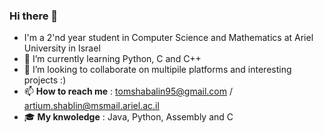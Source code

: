 ### Hi there 👋

- I'm a 2'nd year student in Computer Science and Mathematics at Ariel University in Israel
- 🌱 I’m currently learning Python, C and C++
- 👯 I’m looking to collaborate on multipile platforms and interesting projects :)
- 📫 **How to reach me** : tomshabalin95@gmail.com / artium.shablin@msmail.ariel.ac.il
- :mortar_board: **My knwoledge** : Java, Python, Assembly and C
